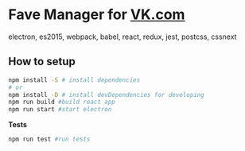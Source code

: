 # Fave Manager for [VK.com](https://vk.com/)

electron, es2015, webpack, babel, react, redux, jest, postcss, cssnext

## How to setup
```bash
npm install -S # install dependencies
# or
npm install -D # install devDependencies for developing
npm run build #build react app
npm run start #start electron
```

**Tests**
```bash
npm run test #run tests
```
